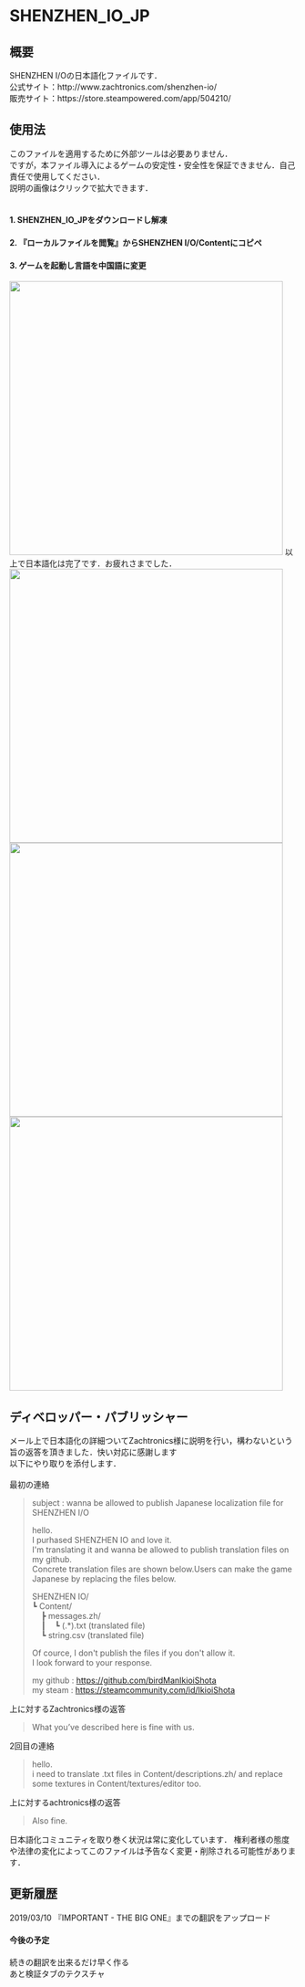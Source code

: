 # SHENZHEN_IO_JP
<h2>概要</h2>
SHENZHEN I/Oの日本語化ファイルです．<br>
公式サイト：http://www.zachtronics.com/shenzhen-io/<br>
販売サイト：https://store.steampowered.com/app/504210/</br>
<h2>使用法</h2>
このファイルを適用するために外部ツールは必要ありません．<br>
ですが，本ファイル導入によるゲームの安定性・安全性を保証できません．自己責任で使用してください．<br>
説明の画像はクリックで拡大できます．<br><br>

<h4>1. SHENZHEN_IO_JPをダウンロードし解凍</h4>
<h4>2. 『ローカルファイルを閲覧』からSHENZHEN I/O/Contentにコピペ</h4>
<h4>3. ゲームを起動し言語を中国語に変更</h4>
<img src="https://user-images.githubusercontent.com/44240143/54083228-48e0e680-4364-11e9-8f5c-04c696024047.jpg" width="480px">
以上で日本語化は完了です．お疲れさまでした．<br>
<img src="https://user-images.githubusercontent.com/44240143/54083276-c86eb580-4364-11e9-90f7-a5273b854539.jpg" width="480px">
<img src="https://user-images.githubusercontent.com/44240143/54083245-7af24880-4364-11e9-9915-14b7db26749d.jpg" width="480px">
<img src="https://user-images.githubusercontent.com/44240143/54083300-f6ec9080-4364-11e9-9a50-54e41e69feae.jpg" width="480px">
<h2>ディベロッパー・パブリッシャー</h2>
メール上で日本語化の詳細ついてZachtronics様に説明を行い，構わないという旨の返答を頂きました．快い対応に感謝します<br>
以下にやり取りを添付します．<br><br>
最初の連絡

>subject : wanna be allowed to publish Japanese localization file for SHENZHEN I/O<br>
>
>hello.<br>
>I purhased SHENZHEN IO and love it.<br>
>I'm translating it and wanna be allowed to publish translation files on my github.<br>
>Concrete translation files are shown below.Users can make the game Japanese by replacing the files below.<br>
>
>SHENZHEN IO/<br>
>┗ Content/<br>
>&nbsp;&nbsp;&nbsp;&nbsp;┣ messages.zh/<br>
>&nbsp;&nbsp;&nbsp;&nbsp;┃&nbsp;&nbsp;&nbsp;&nbsp;┗ (.*).txt (translated file)<br>
>&nbsp;&nbsp;&nbsp;&nbsp;┗ string.csv (translated file)<br>
>
>Of cource, I don't publish the files if you don't allow it.</br>
>I look forward to your response.<br>
>
>my github : https://github.com/birdManIkioiShota<br>
>my steam : https://steamcommunity.com/id/IkioiShota<br>

上に対するZachtronics様の返答

>What you’ve described here is fine with us.<br>

2回目の連絡

>hello.<br>
>i need to translate .txt files in Content/descriptions.zh/  and replace some textures in Content/textures/editor too.<br>

上に対するachtronics様の返答

>Also fine.<br>

日本語化コミュニティを取り巻く状況は常に変化しています．
権利者様の態度や法律の変化によってこのファイルは予告なく変更・削除される可能性があります．
<h2>更新履歴</h2>
2019/03/10 『IMPORTANT - THE BIG ONE』までの翻訳をアップロード
<h4>今後の予定</h4>
続きの翻訳を出来るだけ早く作る<br>
あと検証タブのテクスチャ
